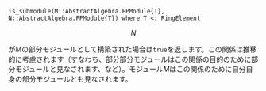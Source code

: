 ```
is_submodule(M::AbstractAlgebra.FPModule{T}, N::AbstractAlgebra.FPModule{T}) where T <: RingElement
```

$$
N
$$

が$M$の部分モジュールとして構築された場合は`true`を返します。この関係は推移的に考慮されます（すなわち、部分部分モジュールはこの関係の目的のために部分モジュールと見なされます、など）。モジュール$M$はこの関係のために自分自身の部分モジュールとも見なされます。
